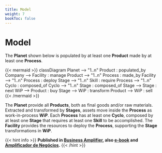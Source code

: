 ```yaml
---
title: Model
weight: 7
bookToc: false
---
```

# Model

The **Planet** shown below is populated by at least one **Product** made by at least one **Process**.

{{< mermaid >}}
classDiagram
    Planet --> "1..n" Product : populated_by
    Company --> Facility : manage
    Product --> "1..n" Process : made_by
    Facility --> "1..n" Process : deploy
    Stage --> "1..n" Skill : require
    Process --> "1..n" Cyclo : composed_of
    Cyclo --> "1..n" Stage : composed_of
    Stage --> Stage : next
    WiP --> Product : buy
    Stage --> WiP : transform
    Product --> WiP : sell
{{< /mermaid >}}

The **Planet** provide all **Products**, both as final goods and/or raw materials. Extracted and transformed by **Stages**, assets move inside the **Process** as work-in-process **WiP**. Each **Process** has at least one **Cyclo**, composed by at least one **Stage** that requires at least one **Skill** to be accomplished. The **Facility** provides the resources to deploy the **Process**, supporting the **Stage** transformations in **WiP**. 

{{< hint info >}}
**Published in [Business Amplifier](https://www.amazon.com/Business-Amplifier-M-Sc-Motta-Lopes/dp/B083XGK14Q), also [e-book](https://www.amazon.com/Business-Amplifier-Jose-Motta-Lopes-ebook-dp-B086L6V6QY/dp/B086L6V6QY/) and [Amplificador de Negócios](https://www.amazon.com/M-Sc-Jose-Motta-Lopes/dp/8592301009).**
{{< /hint >}}
